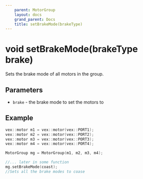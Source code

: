 ```yaml
---
    parent: MotorGroup
    layout: docs
    grand_parent: Docs
    title: setBrakeMode(brakeType)
---
```

# void setBrakeMode(brakeType brake)
Sets the brake mode of all motors in the group.

## Parameters
- `brake` - the brake mode to set the motors to

## Example
```cpp
vex::motor m1 = vex::motor(vex::PORT1);
vex::motor m2 = vex::motor(vex::PORT2);
vex::motor m3 = vex::motor(vex::PORT3);
vex::motor m4 = vex::motor(vex::PORT4);

MotorGroup mg = MotorGroup(m1, m2, m3, m4);

//... later in some function
mg.setBrakeMode(coast);
//Sets all the brake modes to coase
```